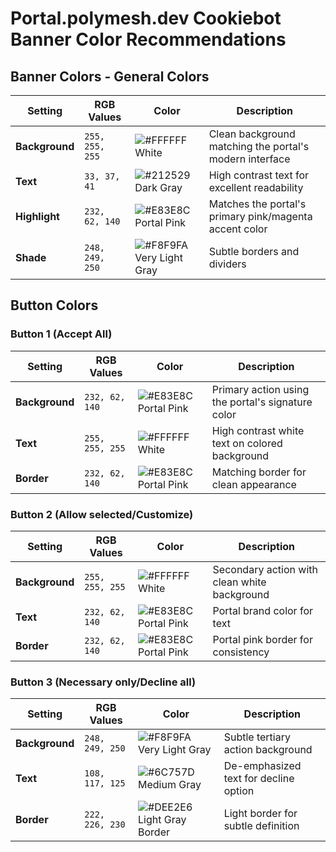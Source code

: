 # Portal.polymesh.dev Cookiebot Banner Color Recommendations

## Banner Colors - General Colors

| Setting | RGB Values | Color | Description |
|---------|------------|-------|-------------|
| **Background** | `255, 255, 255` | ![#FFFFFF](https://via.placeholder.com/15/FFFFFF/000000?text=+) White | Clean background matching the portal's modern interface |
| **Text** | `33, 37, 41` | ![#212529](https://via.placeholder.com/15/212529/FFFFFF?text=+) Dark Gray | High contrast text for excellent readability |
| **Highlight** | `232, 62, 140` | ![#E83E8C](https://via.placeholder.com/15/E83E8C/FFFFFF?text=+) Portal Pink | Matches the portal's primary pink/magenta accent color |
| **Shade** | `248, 249, 250` | ![#F8F9FA](https://via.placeholder.com/15/F8F9FA/000000?text=+) Very Light Gray | Subtle borders and dividers |

## Button Colors

### Button 1 (Accept All)
| Setting | RGB Values | Color | Description |
|---------|------------|-------|-------------|
| **Background** | `232, 62, 140` | ![#E83E8C](https://via.placeholder.com/15/E83E8C/FFFFFF?text=+) Portal Pink | Primary action using the portal's signature color |
| **Text** | `255, 255, 255` | ![#FFFFFF](https://via.placeholder.com/15/FFFFFF/000000?text=+) White | High contrast white text on colored background |
| **Border** | `232, 62, 140` | ![#E83E8C](https://via.placeholder.com/15/E83E8C/FFFFFF?text=+) Portal Pink | Matching border for clean appearance |

### Button 2 (Allow selected/Customize)
| Setting | RGB Values | Color | Description |
|---------|------------|-------|-------------|
| **Background** | `255, 255, 255` | ![#FFFFFF](https://via.placeholder.com/15/FFFFFF/000000?text=+) White | Secondary action with clean white background |
| **Text** | `232, 62, 140` | ![#E83E8C](https://via.placeholder.com/15/E83E8C/FFFFFF?text=+) Portal Pink | Portal brand color for text |
| **Border** | `232, 62, 140` | ![#E83E8C](https://via.placeholder.com/15/E83E8C/FFFFFF?text=+) Portal Pink | Portal pink border for consistency |

### Button 3 (Necessary only/Decline all)
| Setting | RGB Values | Color | Description |
|---------|------------|-------|-------------|
| **Background** | `248, 249, 250` | ![#F8F9FA](https://via.placeholder.com/15/F8F9FA/000000?text=+) Very Light Gray | Subtle tertiary action background |
| **Text** | `108, 117, 125` | ![#6C757D](https://via.placeholder.com/15/6C757D/FFFFFF?text=+) Medium Gray | De-emphasized text for decline option |
| **Border** | `222, 226, 230` | ![#DEE2E6](https://via.placeholder.com/15/DEE2E6/000000?text=+) Light Gray Border | Light border for subtle definition |